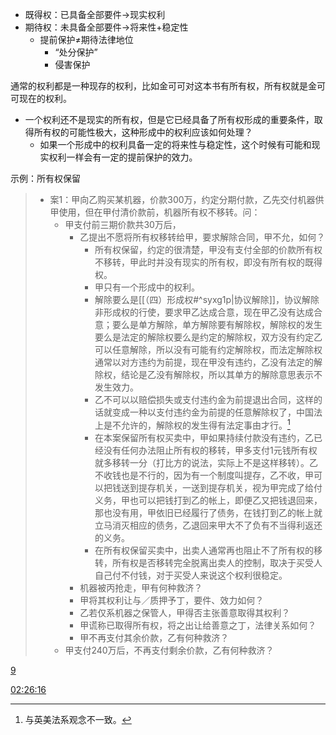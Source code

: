 - 既得权：已具备全部要件→现实权利
- 期待权：未具备全部要件→将来性+稳定性
	- 提前保护≠期待法律地位
		- “处分保护”
		- 侵害保护

通常的权利都是一种现存的权利，比如金可可对这本书有所有权，所有权就是金可可现在的权利。

- 一个权利还不是现实的所有权，但是它已经具备了所有权形成的重要条件，取得所有权的可能性极大，这种形成中的权利应该如何处理？
	- 如果一个形成中的权利具备一定的将来性与稳定性，这个时候有可能和现实权利一样会有一定的提前保护的效力。

示例：所有权保留

>- 案1：甲向乙购买某机器，价款300万，约定分期付款，乙先交付机器供甲使用，但在甲付清价款前，机器所有权不移转。问：
>    - 甲支付前三期价款共30万后，
>        - 乙提出不愿将所有权移转给甲，要求解除合同，甲不允，如何？
>            - 所有权保留，约定的很清楚，甲没有支付全部的价款所有权不移转，甲此时并没有现实的所有权，即没有所有权的既得权。
>            - 甲只有一个形成中的权利。
>            - 解除要么是[[（四）形成权#^syxg1p|协议解除]]，协议解除非形成权的行使，要求甲乙达成合意，现在甲乙没有达成合意；要么是单方解除，单方解除要有解除权，解除权的发生要么是法定的解除权要么是约定的解除权，双方没有约定乙可以任意解除，所以没有可能有约定解除权，而法定解除权通常以对方违约为前提，现在甲没有违约，乙没有法定的解除权，结论是乙没有解除权，所以其单方的解除意思表示不发生效力。
>            - 乙不可以以赔偿损失或支付违约金为前提退出合同，这样的话就变成一种以支付违约金为前提的任意解除权了，中国法上是不允许的，解除权的发生得有法定事由才行。[^1]
>            - 在本案保留所有权买卖中，甲如果持续付款没有违约，乙已经没有任何办法阻止所有权的移转，甲多支付1元钱所有权就多移转一分（打比方的说法，实际上不是这样移转）。乙不收钱也是不行的，因为有一个制度叫提存，乙不收，甲可以把钱送到提存机关，一送到提存机关，视为甲完成了给付义务，甲也可以把钱打到乙的帐上，即便乙又把钱退回来，那也没有用，甲依旧已经履行了债务，在钱打到乙的帐上就立马消灭相应的债务，乙退回来甲大不了负有不当得利返还的义务。
>            - 在所有权保留买卖中，出卖人通常再也阻止不了所有权的移转，所有权是否移转完全脱离出卖人的控制，取决于买受人自己付不付钱，对于买受人来说这个权利很稳定。
>        - 机器被丙抢走，甲有何种救济？
>        - 甲将其权利让与／质押予丁，要件、效力如何？
>        - 乙若仅系机器之保管人，甲得否主张善意取得其权利？
>        - 甲谎称已取得所有权，将之出让给善意之丁，法律关系如何？
>        - 甲不再支付其余价款，乙有何种救济？
>    - 甲支付240万后，不再支付剩余价款，乙有何种救济？
>
>[^1]:与英美法系观念不一致。


[9](D:\BaiduNetdiskDownload\民法总论9.mp4)

[02:26:16](file:///D:/BaiduNetdiskDownload/%E6%B0%91%E6%B3%95%E6%80%BB%E8%AE%BA9.mp4#t=8776.102564)